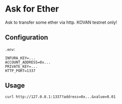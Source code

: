 # Ask for Ether

Ask to transfer some ether via http.
KOVAN testnet only!

## Configuration

`.env`:

```
INFURA_KEY=...
ACCOUNT_ADDRESS=0x...
PRIVATE_KEY=...
HTTP_PORT=1337
```

## Usage

`curl http://127.0.0.1:1337?address=0x...&value=0.01`
